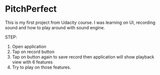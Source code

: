 # PitchPerfect

This is my first project from Udacity course.
I was learning on UI, recording sound and how to play around with sound engine.

STEP:
1. Open application
2. Tap on record button
3. Tap on button again to save record then application will show playback view with 6 features
4. Try to play on those features.
